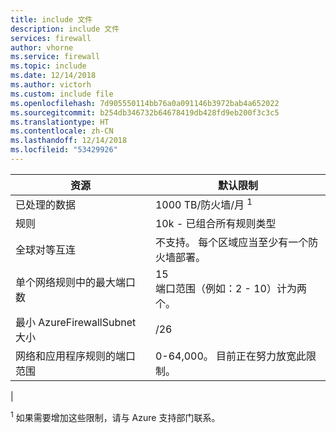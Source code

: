 ```yaml
---
title: include 文件
description: include 文件
services: firewall
author: vhorne
ms.service: firewall
ms.topic: include
ms.date: 12/14/2018
ms.author: victorh
ms.custom: include file
ms.openlocfilehash: 7d905550114bb76a0a091146b3972bab4a652022
ms.sourcegitcommit: b254db346732b64678419db428fd9eb200f3c3c5
ms.translationtype: HT
ms.contentlocale: zh-CN
ms.lasthandoff: 12/14/2018
ms.locfileid: "53429926"
---
```

| 资源 | 默认限制 |
| --- | --- |
| 已处理的数据 |1000 TB/防火墙/月 <sup>1</sup> |
|规则|10k - 已组合所有规则类型|
|全球对等互连|不支持。 每个区域应当至少有一个防火墙部署。|
|单个网络规则中的最大端口数|15<br>端口范围（例如：2 - 10）计为两个。
|最小 AzureFirewallSubnet 大小 |/26|
|网络和应用程序规则的端口范围|0-64,000。 目前正在努力放宽此限制。|
|


<sup>1</sup> 如果需要增加这些限制，请与 Azure 支持部门联系。
